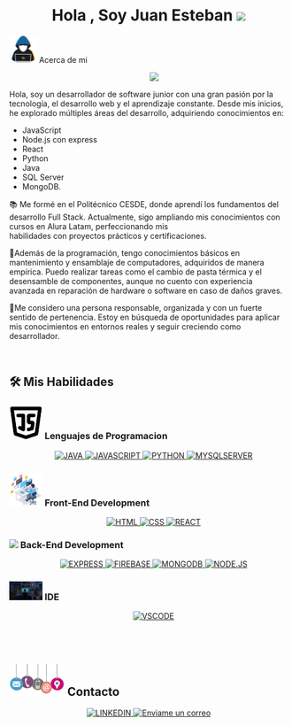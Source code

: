 <h1 align="center">Hola , Soy Juan Esteban <img src="https://media.giphy.com/media/hvRJCLFzcasrR4ia7z/giphy.gif" width="35"></h1>

 <picture><img src = "https://github.com/jestebanDesarrollo/jestebanDesarrollo/blob/main/imgs/Acercademi.gif?raw=true" width = 50px></picture> Acerca de mi

<picture> <img align="right" src="https://github.com/7oSkaaa/7oSkaaa/blob/main/Images/Right_Side.gif?raw=true" width = 250px></picture>

<br>

Hola, soy un desarrollador de software junior con una gran pasión por la tecnología, el desarrollo web y el aprendizaje constante. Desde mis inicios, he explorado múltiples áreas del desarrollo, adquiriendo conocimientos en: 

- JavaScript
- Node.js con express
- React
- Python
- Java
- SQL Server
- MongoDB.

📚 Me formé en el Politécnico CESDE, donde aprendí los fundamentos del desarrollo Full Stack. Actualmente, sigo ampliando mis conocimientos con cursos en Alura Latam, perfeccionando mis       
habilidades con proyectos prácticos y certificaciones.

🔧Además de la programación, tengo conocimientos básicos en mantenimiento y ensamblaje de computadores, adquiridos de manera empírica. Puedo realizar tareas como el cambio de pasta térmica y el 
desensamble de componentes, aunque no cuento con experiencia avanzada en reparación de hardware o software en caso de daños graves.

🌟Me considero una persona responsable, organizada y con un fuerte sentido de pertenencia. Estoy en búsqueda de oportunidades para aplicar mis conocimientos en entornos reales y seguir creciendo como desarrollador.

<br>

## 🛠️ Mis Habilidades

### <picture> <img src = "https://github.com/jestebanDesarrollo/jestebanDesarrollo/blob/main/imgs/GIF_LENGUAJES_PROGRAMACION.gif?raw=true" width = 60px> </picture> Lenguajes de Programacion
<p align="center"> 
  &emsp; 
 <a href="https://www.w3schools.com/java/default.asp">
    <img src="https://skillicons.dev/icons?i=java" title="JAVA" />
  </a>
 <a href="https://www.w3schools.com/js/default.asp">
    <img src="https://skillicons.dev/icons?i=js" title="JAVASCRIPT"/>
  </a>
 <a href="https://www.w3schools.com/python/default.asp">
    <img src="https://skillicons.dev/icons?i=py" title="PYTHON"/>
  </a>
 <a href="https://www.w3schools.com/sql/sql_server.asp">
    <img src="https://skillicons.dev/icons?i=mysql" title="MYSQLSERVER"/>
  </a>
</p>

### <picture> <img src = "https://github.com/jestebanDesarrollo/jestebanDesarrollo/blob/main/imgs/Front-end.gif?raw=true" width = 60px  >  </picture> Front-End Development
<p align="center"> 
  &emsp; 
 <a href="https://www.w3schools.com/html/">
    <img src="https://skillicons.dev/icons?i=html" title="HTML" />
  </a>
 <a href="https://www.w3schools.com/css/default.asp">
    <img src="https://skillicons.dev/icons?i=css" title="CSS" />
  </a>
 <a href="https://www.w3schools.com/REACT/DEFAULT.ASP">
    <img src="https://skillicons.dev/icons?i=react" title="REACT"/>
  </a>
</p>

### <picture> <img src = "https://github.com/jestebanDesarrollo/jestebanDesarrollo/blob/main/imgs/Back-end.gif?raw=true" width = 60px  >  </picture> Back-End Development
<p align="center"> 
  &emsp; 
  <a href="https://expressjs.com/">
    <img src="https://skillicons.dev/icons?i=express" title="EXPRESS" />
  </a>
  <a href="https://firebase.google.com/docs?hl=es-419">
    <img src="https://skillicons.dev/icons?i=firebase" title="FIREBASE"/>
  </a>
  <a href="https://www.w3schools.com/mongodb/index.php">
    <img src="https://skillicons.dev/icons?i=mongodb" title="MONGODB"/>
  </a>
  <a href="https://nodejs.org/en">
    <img src="https://skillicons.dev/icons?i=nodejs" title="NODE.JS"/>
  </a>
</p>

### <picture> <img src = "https://github.com/jestebanDesarrollo/jestebanDesarrollo/blob/main/imgs/Entorno-IDE.gif?raw=true" width = 60px  >  </picture> IDE
<p align="center"> 
  &emsp; 
  <a href="https://code.visualstudio.com/docs">
    <img src="https://skillicons.dev/icons?i=vscode" title="VSCODE" />
  </a>
</p>

<br><br>

## <picture><img src = "https://github.com/jestebanDesarrollo/jestebanDesarrollo/blob/main/imgs/contacto1.png?raw=true" width = 100px ></picture> Contacto
<p align="center">
 <a href="https://www.linkedin.com/in/juan-esteban-mu%C3%B1oz-madrigal-84a7a829b/">
    <img src="https://skillicons.dev/icons?i=linkedin" title="LINKEDIN" />
  </a>
 <a href="https://mail.google.com/mail/?view=cm&to=jestebandesarrollador@gmail.com" target="_blank">
    <img src="https://skillicons.dev/icons?i=gmail" title="Enviame un correo" />
  </a>
</p>
